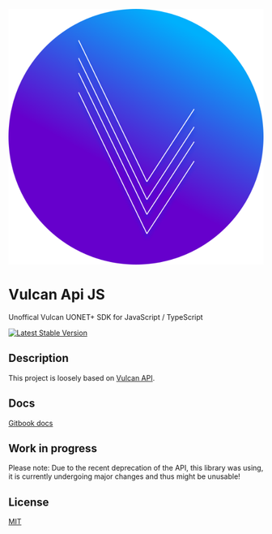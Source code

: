 <p align="center"><img src="https://raw.githubusercontent.com/Capure/vulcan-api-js/master/docs/logo.svg" /></p>

# Vulcan Api JS

Unoffical Vulcan UONET+ SDK for JavaScript / TypeScript

[![Latest Stable Version](https://img.shields.io/npm/v/vulcan-api-js.svg?style=for-the-badge)](https://www.npmjs.com/package/vulcan-api-js)

## Description

This project is loosely based on [Vulcan API](https://github.com/kapi2289/vulcan-api).

## Docs

[Gitbook docs](https://capure.gitbook.io/vulcan-api-js/)

## Work in progress

Please note: Due to the recent deprecation of the API, this library was using, it is currently undergoing major changes and thus might be unusable!

## License

[MIT](https://github.com/Capure/vulcan-api-js/blob/master/LICENSE)
